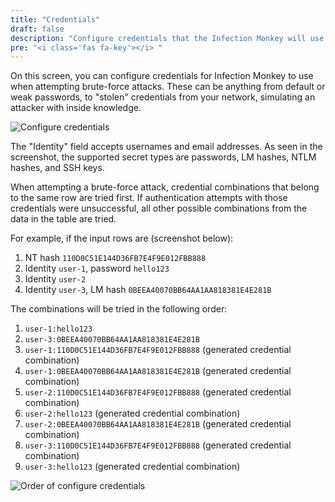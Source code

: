 ```yaml
---
title: "Credentials"
draft: false
description: "Configure credentials that the Infection Monkey will use for propagation."
pre: "<i class='fas fa-key'></i> "
---
```


On this screen, you can configure credentials for Infection Monkey to use when attempting
brute-force attacks. These can be anything from default or weak passwords, to "stolen"
credentials from your network, simulating an attacker with inside knowledge.

![Configure credentials](/images/island/configuration-page/credentials-configuration.png "Configure credentials")

The "Identity" field accepts usernames and email addresses. As seen in the screenshot, the
supported secret types are passwords, LM hashes, NTLM hashes, and SSH keys.

When attempting a brute-force attack, credential combinations that belong to the same row are
tried first. If authentication attempts with those credentials were unsuccessful, all other
possible combinations from the data in the table are tried.

For example, if the input rows are (screenshot below):
1. NT hash `110D0C51E144D36FB7E4F9E012FBB888`
1. Identity `user-1`, password `hello123`
1. Identity `user-2`
1. Identity `user-3`, LM hash `0BEEA40070BB64AA1AA818381E4E281B`

The combinations will be tried in the following order:
1. `user-1:hello123`
1. `user-3:0BEEA40070BB64AA1AA818381E4E281B`
1. `user-1:110D0C51E144D36FB7E4F9E012FBB888` (generated credential combination)
1. `user-1:0BEEA40070BB64AA1AA818381E4E281B` (generated credential combination)
1. `user-2:110D0C51E144D36FB7E4F9E012FBB888` (generated credential combination)
1. `user-2:hello123` (generated credential combination)
1. `user-2:0BEEA40070BB64AA1AA818381E4E281B` (generated credential combination)
1. `user-3:110D0C51E144D36FB7E4F9E012FBB888` (generated credential combination)
1. `user-3:hello123` (generated credential combination)

![Order of configure credentials](/images/island/configuration-page/credentials-configuration-order.png "Order of configured credentials")
